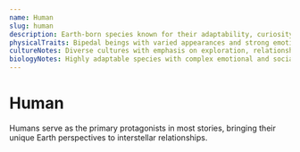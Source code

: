 ```yaml
---
name: Human
slug: human
description: Earth-born species known for their adaptability, curiosity, and emotional complexity.
physicalTraits: Bipedal beings with varied appearances and strong emotional expressions.
cultureNotes: Diverse cultures with emphasis on exploration, relationships, and personal growth.
biologyNotes: Highly adaptable species with complex emotional and social needs.
---
```


# Human

Humans serve as the primary protagonists in most stories, bringing their unique Earth perspectives to interstellar relationships.